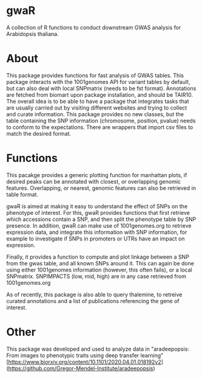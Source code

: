 # gwaR

A collection of R functions to conduct downstream GWAS analysis for Arabidopsis thaliana.

# About

This package provides functions for fast analysis of GWAS tables. This package interacts with the 1001genomes API for variant tables by default, but can also deal with local SNPmatrix (needs to be fst format). Annotations are fetched from biomart upon package installation, and should be TAIR10. The overall idea is to be able to have a package that integrates tasks that are usually carried out by visiting different websites and trying to collect and curate information.
This package provides no new classes, but the table containing the SNP information (chromosome, position, pvalue) needs to conform to the expectations. There are wrappers that import csv files to match the desired format.

# Functions

This pacakge provides a generic plotting function for manhattan plots, if desired peaks can be annotated with closest, or overlapping genomic features. Overlapping, or nearest, genomic features can also be retrieved in table format. 

gwaR is aimed at making it easy to understand the effect of SNPs on the phenotype of interest. For this, gwaR provides functions that first retrieve which accessions contain a SNP, and then split the phenotype table by SNP presence. In addition, gwaR can make use of 1001genomes.org to retrieve expression data, and integrate this information with SNP information, for example to investigate if SNPs in promoters or UTRs have an impact on expression.

Finally, it provides a function to compute and plot linkage between a SNP from the gwas table, and all known SNPs around it. This can again be done using either 1001genomes information (however, this often fails), or a local SNPmatrix. SNPIMPACTS (low, mid, high) are in any case retrieved from 1001genomes.org

As of recently, this package is also able to query thalemine, to retreive curated annotations and a list of publications referencing the gene of interest.

# Other
This package was developed and used to analyze data in "aradeepopsis: From images to phenotypic traits using deep transfer learning" [https://www.biorxiv.org/content/10.1101/2020.04.01.018192v2] (https://github.com/Gregor-Mendel-Institute/aradeepopsis)
